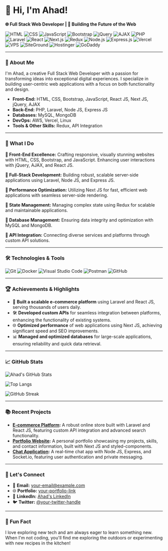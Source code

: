 # 👋 Hi, I'm Ahad!
**🌐 Full Stack Web Developer | 🚀 Building the Future of the Web**

![HTML](https://img.shields.io/badge/Code-HTML-informational?style=flat&logo=html5&color=E34F26)
![CSS](https://img.shields.io/badge/Code-CSS-informational?style=flat&logo=css3&color=1572B6)
![JavaScript](https://img.shields.io/badge/Code-JavaScript-informational?style=flat&logo=javascript&color=F7DF1E)
![Bootstrap](https://img.shields.io/badge/Framework-Bootstrap-informational?style=flat&logo=bootstrap&color=7952B3)
![jQuery](https://img.shields.io/badge/Library-jQuery-informational?style=flat&logo=jquery&color=0769AD)
![AJAX](https://img.shields.io/badge/Technique-AJAX-informational?style=flat&logo=ajax&color=0D6EFD)
![PHP](https://img.shields.io/badge/Code-PHP-informational?style=flat&logo=php&color=777BB4)
![Laravel](https://img.shields.io/badge/Framework-Laravel-informational?style=flat&logo=laravel&color=FF2D20)
![React](https://img.shields.io/badge/Library-React-informational?style=flat&logo=react&color=61DAFB)
![Next.js](https://img.shields.io/badge/Framework-Next.js-informational?style=flat&logo=next.js&color=000000)
![Redux](https://img.shields.io/badge/State%20Management-Redux-informational?style=flat&logo=redux&color=764ABC)
![Node.js](https://img.shields.io/badge/Runtime-Node.js-informational?style=flat&logo=node.js&color=339933)
![Express.js](https://img.shields.io/badge/Framework-Express.js-informational?style=flat&logo=express&color=000000)
![Vercel](https://img.shields.io/badge/Deployment-Vercel-informational?style=flat&logo=vercel&color=000000)
![VPS](https://img.shields.io/badge/Hosting-VPS-informational?style=flat&logo=virtual-private-server&color=FF6C37)
![SiteGround](https://img.shields.io/badge/Hosting-SiteGround-informational?style=flat&logo=siteground&color=5BBF3D)
![Hostinger](https://img.shields.io/badge/Hosting-Hostinger-informational?style=flat&logo=hostinger&color=FF0000)
![GoDaddy](https://img.shields.io/badge/Hosting-GoDaddy-informational?style=flat&logo=godaddy&color=1E3A56)

---

### 🚀 About Me
I'm Ahad, a creative Full Stack Web Developer with a passion for transforming ideas into exceptional digital experiences. I specialize in building user-centric web applications with a focus on both functionality and design.

- **Front-End:** HTML, CSS, Bootstrap, JavaScript, React JS, Next JS, jQuery, AJAX
- **Back-End:** PHP, Laravel, Node JS, Express JS
- **Databases:** MySQL, MongoDB
- **DevOps:** AWS, Vercel, Linux
- **Tools & Other Skills:** Redux, API Integration

---

### 🌟 What I Do

**🔹 Front-End Excellence:** Crafting responsive, visually stunning websites with HTML, CSS, Bootstrap, and JavaScript. Enhancing user interactions with jQuery, AJAX, and React JS.

**🔹 Full-Stack Development:** Building robust, scalable server-side applications using Laravel, Node JS, and Express JS.

**🔹 Performance Optimization:** Utilizing Next JS for fast, efficient web applications with seamless server-side rendering.

**🔹 State Management:** Managing complex state using Redux for scalable and maintainable applications.

**🔹 Database Management:** Ensuring data integrity and optimization with MySQL and MongoDB.

**🔹 API Integration:** Connecting diverse services and platforms through custom API solutions.

---

### 🛠️ Technologies & Tools

![Git](https://img.shields.io/badge/Tool-Git-informational?style=flat&logo=git&color=F05032)
![Docker](https://img.shields.io/badge/Container-Docker-informational?style=flat&logo=docker&color=2496ED)
![Visual Studio Code](https://img.shields.io/badge/Editor-VS%20Code-informational?style=flat&logo=visual-studio-code&color=007ACC)
![Postman](https://img.shields.io/badge/API-Postman-informational?style=flat&logo=postman&color=FF6C37)
![GitHub](https://img.shields.io/badge/Code-GitHub-informational?style=flat&logo=github&color=181717)

---

### 🏆 Achievements & Highlights

- 🚀 **Built a scalable e-commerce platform** using Laravel and React JS, serving thousands of users daily.
- 🛠️ **Developed custom APIs** for seamless integration between platforms, enhancing the functionality of existing systems.
- 🌐 **Optimized performance** of web applications using Next JS, achieving significant speed and SEO improvements.
- 📊 **Managed and optimized databases** for large-scale applications, ensuring reliability and quick data retrieval.

---

### 📈 GitHub Stats

![Ahad's GitHub Stats](https://github-readme-stats.vercel.app/api?username=your-github-username&show_icons=true&theme=radical)

![Top Langs](https://github-readme-stats.vercel.app/api/top-langs/?username=your-github-username&layout=compact&theme=radical)

![GitHub Streak](https://github-readme-streak-stats.herokuapp.com/?user=your-github-username&theme=radical)

---

### 📚 Recent Projects

- **[E-commerce Platform](https://github.com/your-github-username/e-commerce-platform):** A robust online store built with Laravel and React JS, featuring custom API integration and advanced search functionality.
- **[Portfolio Website](https://github.com/your-github-username/portfolio):** A personal portfolio showcasing my projects, skills, and contact information, built with Next JS and styled-components.
- **[Chat Application](https://github.com/your-github-username/chat-application):** A real-time chat app with Node JS, Express, and Socket.io, featuring user authentication and private messaging.

---

### 💬 Let's Connect

- 📧 **Email:** [your-email@example.com](mailto:your-email@example.com)
- 🌐 **Portfolio:** [your-portfolio-link](https://your-portfolio-link)
- 💼 **LinkedIn:** [Ahad's LinkedIn](https://www.linkedin.com/in/your-linkedin-profile)
- 🐦 **Twitter:** [@your-twitter-handle](https://twitter.com/your-twitter-handle)

---

### 🌟 Fun Fact
I love exploring new tech and am always eager to learn something new. When I'm not coding, you'll find me exploring the outdoors or experimenting with new recipes in the kitchen!
